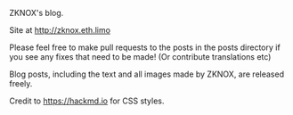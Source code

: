 ZKNOX's blog. 

Site at http://zknox.eth.limo

Please feel free to make pull requests to the posts in the posts directory if you see any fixes that need to be made! (Or contribute translations etc)

Blog posts, including the text and all images made by ZKNOX, are released freely.

Credit to https://hackmd.io for CSS styles.
